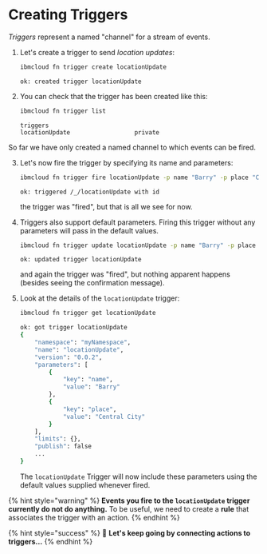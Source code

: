 <!--
#
# Licensed to the Apache Software Foundation (ASF) under one or more
# contributor license agreements.  See the NOTICE file distributed with
# this work for additional information regarding copyright ownership.
# The ASF licenses this file to You under the Apache License, Version 2.0
# (the "License"); you may not use this file except in compliance with
# the License.  You may obtain a copy of the License at
#
#     http://www.apache.org/licenses/LICENSE-2.0
#
# Unless required by applicable law or agreed to in writing, software
# distributed under the License is distributed on an "AS IS" BASIS,
# WITHOUT WARRANTIES OR CONDITIONS OF ANY KIND, either express or implied.
# See the License for the specific language governing permissions and
# limitations under the License.
#
-->

# Creating Triggers

_Triggers_ represent a named "channel" for a stream of events.

1. Let's create a trigger to send _location updates_:

    ```bash
    ibmcloud fn trigger create locationUpdate
    ```

    ```text
    ok: created trigger locationUpdate
    ```

2. You can check that the trigger has been created like this:

    ```bash
    ibmcloud fn trigger list
    ```

    ```text
    triggers
    locationUpdate                  private
    ```

So far we have only created a named channel to which events can be fired.

3. Let's now fire the trigger by specifying its name and parameters:

    ```bash
    ibmcloud fn trigger fire locationUpdate -p name "Barry" -p place "Central City"
    ```

    ```text
    ok: triggered /_/locationUpdate with id
    ```

    the trigger was "fired", but that is all we see for now.

3. Triggers also support default parameters. Firing this trigger without any parameters will pass in the default values.

    ```bash
    ibmcloud fn trigger update locationUpdate -p name "Barry" -p place "Central City"
    ```

    ```text
    ok: updated trigger locationUpdate
    ```

    and again the trigger was "fired", but nothing apparent happens (besides seeing the confirmation message).


4. Look at the details of the `locationUpdate` trigger:

    ```bash
    ibmcloud fn trigger get locationUpdate
    ```

    ```bash
    ok: got trigger locationUpdate
    {
        "namespace": "myNamespace",
        "name": "locationUpdate",
        "version": "0.0.2",
        "parameters": [
            {
                "key": "name",
                "value": "Barry"
            },
            {
                "key": "place",
                "value": "Central City"
            }
        ],
        "limits": {},
        "publish": false
        ...
    }
    ```

    The `locationUpdate` Trigger will now include these parameters using the default values supplied whenever fired.

{% hint style="warning" %}
**Events you fire to the `locationUpdate` trigger currently do not do anything.** To be useful, we need to create a **rule** that associates the trigger with an action.
{% endhint %}

{% hint style="success" %}
🎉 **Let's keep going by connecting actions to triggers...**
{% endhint %}
